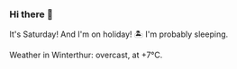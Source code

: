 ### Hi there :wave:

It's Saturday! And I'm on holiday! :desert_island: I'm probably sleeping.

Weather in Winterthur: overcast, at +7°C.
